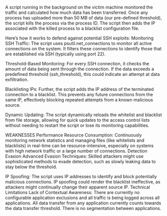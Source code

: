 A script running in the background on the victim machine monitored the traffic and calculated how much data has been transferred. Once any process has uploaded more than 50 MB of data (our pre-defined threshold), the script kills the process via the process ID. The script then adds the IP associated with the killed process to a blacklist configuration file.

Here’s how it works to defend against potential SSH exploits: Monitoring SSH Traffic: The script uses psutil.net_connections to monitor all active connections on the system. It filters these connections to identify those that are established via SSH (typically using port 22).

Threshold-Based Monitoring: For every SSH connection, it checks the amount of data being sent through the connection. If the data exceeds a predefined threshold (ssh_threshold), this could indicate an attempt at data exfiltration.

Blacklisting IPs: Further, the script adds the IP address of the terminated connection to a blacklist. This prevents any future connections from the same IP, effectively blocking repeated attempts from a known malicious source.

Dynamic Updating: The script dynamically reloads the whitelist and blacklist from file storage, allowing for quick updates to the access control lists without needing to restart the script or lose its monitoring capabilities.

WEAKNESSES
    Performance Resource Consumption: Continuously monitoring network statistics and managing files (like whitelists and blacklists) in real-time can be resource-intensive, especially on systems with high network traffic or a large number of connections.
    Detection Evasion Advanced Evasion Techniques: Skilled attackers might use sophisticated methods to evade detection, such as slowly leaking data to stay below the threshold.

IP Spoofing: The script uses IP addresses to identify and block potentially malicious connections. IP spoofing could render the blacklist ineffective, as attackers might continually change their apparent source IP.
    Technical Limitations Lack of Contextual Awareness: There are currently no configurable application exclusions and all traffic is being logged across all applications. All data transfer from any application currently counts towards the data transfer threshold. There is no segmentation between applications.


